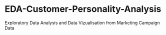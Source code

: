 # EDA-Customer-Personality-Analysis
Exploratory Data Analysis and Data Vizualisation from Marketing Campaign Data
